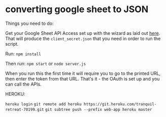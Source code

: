 # converting google sheet to JSON

Things you need to do:

Get your Google Sheet API Access set up with the wizard as laid out [here](https://developers.google.com/sheets/api/quickstart/nodejs).\
That will produce the `client_secret.json` that you need in order to run the script.


Run:
`npm install`

Then run:
`npm start` or `node server.js`

When you run this the first time it will require you to go to the printed URL, then enter the token from that URL.
That's it - the OAuth is set up and you can call the APIs.


HEROKU:

`heroku login`
`git remote add heroku https://git.heroku.com/tranquil-retreat-70199.git`
`git subtree push --prefix web-app heroku master`
